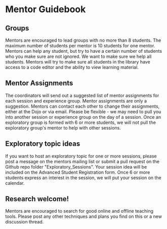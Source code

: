 # Mentor Guidebook


## Groups
Mentors are encouraged to lead groups with no more than 8 students.  The maximum number of students per mentor is 10 students for one mentor.  Mentors can help any student, but try to have a certain number of students who you make sure are not ignored.  We want to make sure we help all students.  Mentors will try to make sure all students in the library have access to a code editor and the ability to view learning material.


## Mentor Assignments
The coordinators will send out a suggested list of mentor assignments for each session and experience group.  Mentor assignments are only a suggestion.  Mentors can contact each other to change their assignments, either at the Dojo or via email.  Please be flexible - we may need to pull you into another session or experience group on the day of a session.  Once an exploratory group is formed with 6 or more students, we will not pull the exploratory group's mentor to help with other sessions.

## Exploratory topic ideas
If you want to host an exploratory topic for one or more sessions, please post a message on the mentors mailing list or submit a pull request on the Github repo folder "Exploratory_Sessions".  Your session idea will be included on the Advanced Student Registration form.  Once 6 or more students express an interest in the session, we will put your session on the calendar.


## Research welcome!
Mentors are encouraged to search for good online and offline teaching tools.  Please post any other techniques and plans you find on this or a new discussion thread.

